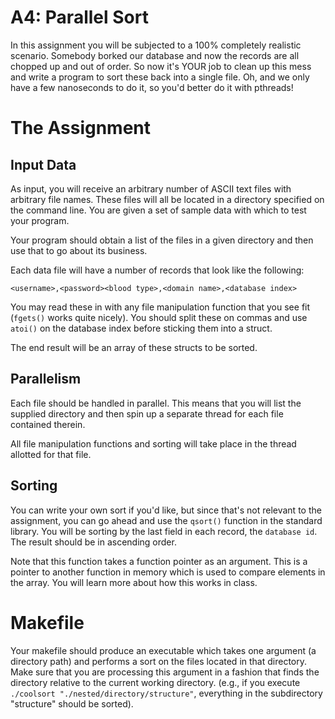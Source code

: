 # A4: Parallel Sort

In this assignment you will be subjected to a 100% completely realistic scenario. Somebody borked our database and now the records are all chopped up and out of order. So now it's YOUR job to clean up this mess and write a program to sort these back into a single file. Oh, and we only have a few nanoseconds to do it, so you'd better do it with pthreads!

# The Assignment

## Input Data
As input, you will receive an arbitrary number of ASCII text files with arbitrary file names. These files will all be located in a directory specified on the command line. You are given a set of sample data with which to test your program.

Your program should obtain a list of the files in a given directory and then use that to go about its business. 

Each data file will have a number of records that look like the following: 

    <username>,<password><blood type>,<domain name>,<database index>

You may read these in with any file manipulation function that you see fit (`fgets()` works quite nicely). You should split these on commas and use `atoi()` on the database index before sticking them into a struct. 

The end result will be an array of these structs to be sorted. 

## Parallelism
Each file should be handled in parallel. This means that you will list the supplied directory and then spin up a separate thread for each file contained therein. 

All file manipulation functions and sorting will take place in the thread allotted for that file. 

## Sorting 
You can write your own sort if you'd like, but since that's not relevant to the assignment, you can go ahead and use the `qsort()` function in the standard library. You will be sorting by the last field in each record, the `database id`. The result should be in ascending order. 

Note that this function takes a function pointer as an argument. This is a pointer to another function in memory which is used to compare elements in the array. You will learn more about how this works in class. 

# Makefile
Your makefile should produce an executable which takes one argument (a directory path) and performs a sort on the files located in that directory. Make sure that you are processing this argument in a fashion that finds the directory relative to the current working directory. (e.g., if you execute `./coolsort "./nested/directory/structure"`, everything in the subdirectory "structure" should be sorted). 



